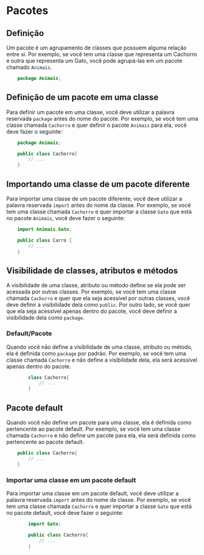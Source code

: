 
# Pacotes
  ## Definição

Um pacote é um agrupamento de classes que possuem alguma relação entre si. Por exemplo, se você tem uma classe que representa um Cachorro e outra que representa um Gato, você pode agrupá-las em um pacote chamado `Animais`.

```java
    package Animais;
```

  ## Definição de um pacote em uma classe

Para definir um pacote em uma classe, você deve utilizar a palavra reservada `package` antes do nome do pacote. Por exemplo, se você tem uma classe chamada `Cachorro` e quer definir o pacote `Animais` para ela, você deve fazer o seguinte:

```java
    package Animais;

    public class Cachorro{
        // ...
    }
```

  ## Importando uma classe de um pacote diferente

Para importar uma classe de um pacote diferente, você deve utilizar a palavra reservada `import` antes do nome da classe. Por exemplo, se você tem uma classe chamada `Cachorro` e quer importar a classe `Gato` que está no pacote `Animais`, você deve fazer o seguinte:

```java
    import Animais.Gato;

    public class Carro {
        // ...
    }
```

  ## Visibilidade de classes, atributos e métodos

A visibilidade de uma classe, atributo ou método define se ela pode ser acessada por outras classes. Por exemplo, se você tem uma classe chamada `Cachorro` e quer que ela seja acessível por outras classes, você deve definir a visibilidade dela como `public`. Por outro lado, se você quer que ela seja acessível apenas dentro do pacote, você deve definir a visibilidade dela como `package`.

### Default/Pacote

Quando você não define a visibilidade de uma classe, atributo ou método, ela é definida como `package` por padrão. Por exemplo, se você tem uma classe chamada `Cachorro` e não define a visibilidade dela, ela será acessível apenas dentro do pacote.

```java
        class Cachorro{
            // ...
        }
```

  ## Pacote default

Quando você não define um pacote para uma classe, ela é definida como pertencente ao pacote default. Por exemplo, se você tem uma classe chamada `Cachorro` e não define um pacote para ela, ela será definida como pertencente ao pacote default.

```java
    public class Cachorro{
        // ...
    }
```
### Importar uma classe em um pacote default 

Para importar uma classe em um pacote default, você deve utilizar a palavra reservada `import` antes do nome da classe. Por exemplo, se você tem uma classe chamada `Cachorro` e quer importar a classe `Gato` que está no pacote default, você deve fazer o seguinte:

```java
        import Gato;

        public class Cachorro{
            // ...
        }
```
